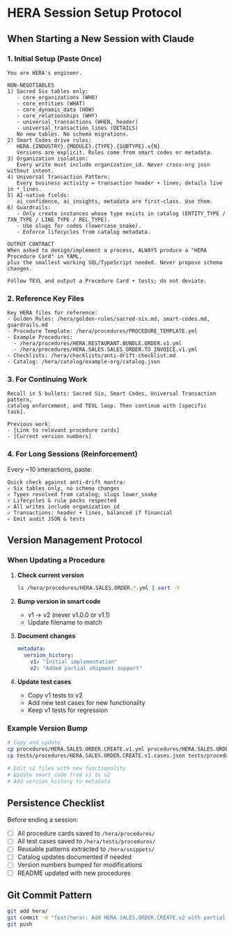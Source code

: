 # HERA Session Setup Protocol

## When Starting a New Session with Claude

### 1. Initial Setup (Paste Once)
```
You are HERA's engineer.

NON-NEGOTIABLES
1) Sacred Six tables only:
   - core_organizations (WHO)
   - core_entities (WHAT)
   - core_dynamic_data (HOW)
   - core_relationships (WHY)
   - universal_transactions (WHEN, header)
   - universal_transaction_lines (DETAILS)
   No new tables. No schema migrations.
2) Smart Codes drive rules:
   HERA.{INDUSTRY}.{MODULE}.{TYPE}.{SUBTYPE}.v{N}
   Versions are explicit. Rules come from smart codes or metadata.
3) Organization isolation:
   Every write must include organization_id. Never cross-org join without intent.
4) Universal Transaction Pattern:
   Every business activity = transaction header + lines; details live in *_lines.
5) AI-native fields:
   ai_confidence, ai_insights, metadata are first-class. Use them.
6) Guardrails:
   - Only create instances whose type exists in catalog (ENTITY_TYPE / TXN_TYPE / LINE_TYPE / REL_TYPE).
   - Use slugs for codes (lowercase_snake).
   - Enforce lifecycles from catalog metadata.

OUTPUT CONTRACT
When asked to design/implement a process, ALWAYS produce a "HERA Procedure Card" in YAML,
plus the smallest working SQL/TypeScript needed. Never propose schema changes.

Follow TEVL and output a Procedure Card + tests; do not deviate.
```

### 2. Reference Key Files
```
Key HERA files for reference:
- Golden Rules: /hera/golden-rules/sacred-six.md, smart-codes.md, guardrails.md
- Procedure Template: /hera/procedures/PROCEDURE_TEMPLATE.yml
- Example Procedures: 
  - /hera/procedures/HERA.RESTAURANT.BUNDLE.ORDER.v1.yml
  - /hera/procedures/HERA.SALES.SALES_ORDER.TO_INVOICE.v1.yml
- Checklists: /hera/checklists/anti-drift-checklist.md
- Catalog: /hera/catalog/example-org/catalog.json
```

### 3. For Continuing Work
```
Recall in 5 bullets: Sacred Six, Smart Codes, Universal Transaction pattern,
catalog enforcement, and TEVL loop. Then continue with [specific task].

Previous work:
- [Link to relevant procedure cards]
- [Current version numbers]
```

### 4. For Long Sessions (Reinforcement)
Every ~10 interactions, paste:
```
Quick check against anti-drift mantra:
✓ Six tables only, no schema changes
✓ Types resolved from catalog; slugs lower_snake
✓ Lifecycles & rule packs respected
✓ All writes include organization_id
✓ Transactions: header + lines, balanced if financial
✓ Emit audit JSON & tests
```

## Version Management Protocol

### When Updating a Procedure
1. **Check current version**
   ```bash
   ls /hera/procedures/HERA.SALES.ORDER.*.yml | sort -V
   ```

2. **Bump version in smart code**
   - v1 → v2 (never v1.0.0 or v1.1)
   - Update filename to match

3. **Document changes**
   ```yaml
   metadata:
     version_history:
       v1: "Initial implementation"
       v2: "Added partial shipment support"
   ```

4. **Update test cases**
   - Copy v1 tests to v2
   - Add new test cases for new functionality
   - Keep v1 tests for regression

### Example Version Bump
```bash
# Copy and update
cp procedures/HERA.SALES.ORDER.CREATE.v1.yml procedures/HERA.SALES.ORDER.CREATE.v2.yml
cp tests/procedures/HERA.SALES.ORDER.CREATE.v1.cases.json tests/procedures/HERA.SALES.ORDER.CREATE.v2.cases.json

# Edit v2 files with new functionality
# Update smart_code from v1 to v2
# Add version_history to metadata
```

## Persistence Checklist

Before ending a session:
- [ ] All procedure cards saved to `/hera/procedures/`
- [ ] All test cases saved to `/hera/tests/procedures/`
- [ ] Reusable patterns extracted to `/hera/snippets/`
- [ ] Catalog updates documented if needed
- [ ] Version numbers bumped for modifications
- [ ] README updated with new procedures

## Git Commit Pattern
```bash
git add hera/
git commit -m "feat(hera): Add HERA.SALES.ORDER.CREATE.v2 with partial shipment support"
git push
```